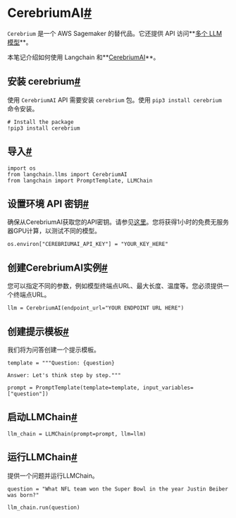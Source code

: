 

CerebriumAI[#](#cerebriumai "跳转到这个标题的永久链接")
===========================================

`Cerebrium` 是一个 AWS Sagemaker 的替代品。它还提供 API 访问**[多个 LLM 模型](https://docs.cerebrium.ai/cerebrium/prebuilt-models/deployment)**。

本笔记介绍如何使用 Langchain 和**[CerebriumAI](https://docs.cerebrium.ai/introduction)**。

安装 cerebrium[#](#install-cerebrium "跳转到这个标题的永久链接")
--------------------------------------------------

使用 `CerebriumAI` API 需要安装 `cerebrium` 包。使用 `pip3 install cerebrium` 命令安装。

```
# Install the package
!pip3 install cerebrium

```

导入[#](#imports "跳转到这个标题的永久链接")
------------------------------

```
import os
from langchain.llms import CerebriumAI
from langchain import PromptTemplate, LLMChain

```

设置环境 API 密钥[#](#set-the-environment-api-key "跳转到这个标题的永久链接")
-----------------------------------------------------------

确保从CerebriumAI获取您的API密钥。请参见[这里](https://dashboard.cerebrium.ai/login)。您将获得1小时的免费无服务器GPU计算，以测试不同的模型。

```
os.environ["CEREBRIUMAI_API_KEY"] = "YOUR_KEY_HERE"

```

创建CerebriumAI实例[#](#create-the-cerebriumai-instance "跳转到此标题的链接")
----------------------------------------------------------------

您可以指定不同的参数，例如模型终端点URL、最大长度、温度等。您必须提供一个终端点URL。

```
llm = CerebriumAI(endpoint_url="YOUR ENDPOINT URL HERE")

```

创建提示模板[#](#create-a-prompt-template "跳转到此标题的链接")
------------------------------------------------

我们将为问答创建一个提示模板。

```
template = """Question: {question}

Answer: Let's think step by step."""

prompt = PromptTemplate(template=template, input_variables=["question"])

```

启动LLMChain[#](#initiate-the-llmchain "跳转到此标题的链接")
-------------------------------------------------

```
llm_chain = LLMChain(prompt=prompt, llm=llm)

```

运行LLMChain[#](#run-the-llmchain "跳转到此标题的链接")
--------------------------------------------

提供一个问题并运行LLMChain。

```
question = "What NFL team won the Super Bowl in the year Justin Beiber was born?"

llm_chain.run(question)

```

